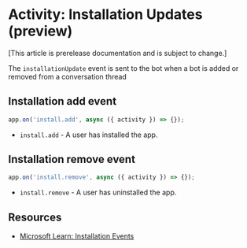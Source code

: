 # Activity: Installation Updates (preview)

[This article is prerelease documentation and is subject to change.]

The `installationUpdate` event is sent to the bot when a bot is added or removed from a conversation thread

## Installation add event

```typescript
app.on('install.add', async ({ activity }) => {});
```

- `install.add` - A user has installed the app.

## Installation remove event

```typescript
app.on('install.remove', async ({ activity }) => {});
```

- `install.remove` - A user has uninstalled the app.

## Resources

- [Microsoft Learn: Installation Events](https://learn.microsoft.com/en-us/microsoftteams/platform/bots/how-to/conversations/subscribe-to-conversation-events#installation-update-event)